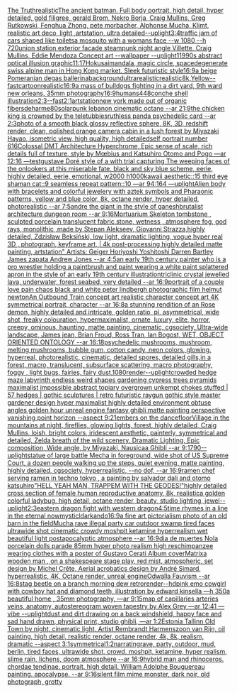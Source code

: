 [The Truth](https://www.ebank.nz/aiartgenerator?category=The%20Truth)[realistic](https://www.ebank.nz/aiartgenerator?category=realistic)[The ancient batman. Full body portrait, high detail, hyper detailed, gold filigree, gerald Brom, Nekro Borja, Craig Mullins, Greg Rutkowski, Fenghua Zhong, pete morbacher, Alphonse Mucha, Klimt, realistic art deco, light ,artstation, ultra detailed](https://www.ebank.nz/aiartgenerator?category=The%20ancient%20batman.%20Full%20body%20portrait%2C%20high%20detail%2C%20hyper%20detailed%2C%20gold%20filigree%2C%20gerald%20Brom%2C%20Nekro%20Borja%2C%20Craig%20Mullins%2C%20Greg%20Rutkowski%2C%20Fenghua%20Zhong%2C%20pete%20morbacher%2C%20Alphonse%20Mucha%2C%20Klimt%2C%20realistic%20art%20deco%2C%20light%20%2Cartstation%2C%20ultra%20detailed)[--uplight](https://www.ebank.nz/aiartgenerator?category=--uplight)[3:4](https://www.ebank.nz/aiartgenerator?category=3%3A4)[traffic jam of cars shaped like toilets](https://www.ebank.nz/aiartgenerator?category=traffic%20jam%20of%20cars%20shaped%20like%20toilets)[a mosquito with a womans face --w 1080 --h 720](https://www.ebank.nz/aiartgenerator?category=a%20mosquito%20with%20a%20womans%20face%20--w%201080%20--h%20720)[union station exterior facade steampunk night angle Villette, Craig Mullins, Eddie Mendoza Concept art --wallpaper --uplight](https://www.ebank.nz/aiartgenerator?category=union%20station%20exterior%20facade%20steampunk%20night%20angle%20Villette%2C%20Craig%20Mullins%2C%20Eddie%20Mendoza%20Concept%20art%20--wallpaper%20--uplight)[1](https://www.ebank.nz/aiartgenerator?category=1)[1990s abstract optical illusion graphic](https://www.ebank.nz/aiartgenerator?category=1990s%20abstract%20optical%20illusion%20graphic)[11:17](https://www.ebank.nz/aiartgenerator?category=11%3A17)[Hokusai](https://www.ebank.nz/aiartgenerator?category=Hokusai)[mandala, magic circle, space](https://www.ebank.nz/aiartgenerator?category=mandala%2C%20magic%20circle%2C%20space)[degenerate swiss alpine man in Hong Kong market. Sleek futuristic style](https://www.ebank.nz/aiartgenerator?category=degenerate%20swiss%20alpine%20man%20in%20Hong%20Kong%20market.%20Sleek%20futuristic%20style)[16:9](https://www.ebank.nz/aiartgenerator?category=16%3A9)[a beige Pomeranian degas ballerina](https://www.ebank.nz/aiartgenerator?category=a%20beige%20Pomeranian%20degas%20ballerina)[background](https://www.ebank.nz/aiartgenerator?category=background)[ultrarealistic](https://www.ebank.nz/aiartgenerator?category=ultrarealistic)[realistic](https://www.ebank.nz/aiartgenerator?category=realistic)[8k,](https://www.ebank.nz/aiartgenerator?category=8k%2C)[Yellow](https://www.ebank.nz/aiartgenerator?category=Yellow)[--fast](https://www.ebank.nz/aiartgenerator?category=--fast)[cartoon](https://www.ebank.nz/aiartgenerator?category=cartoon)[realistic](https://www.ebank.nz/aiartgenerator?category=realistic)[16:9](https://www.ebank.nz/aiartgenerator?category=16%3A9)[a mass of bulldogs fighting in a dirt yard, 9th ward new orleans, 35mm photography](https://www.ebank.nz/aiartgenerator?category=a%20mass%20of%20bulldogs%20fighting%20in%20a%20dirt%20yard%2C%209th%20ward%20new%20orleans%2C%2035mm%20photography)[16:9](https://www.ebank.nz/aiartgenerator?category=16%3A9)[humans](https://www.ebank.nz/aiartgenerator?category=humans)[448](https://www.ebank.nz/aiartgenerator?category=448)[conche shell illustration](https://www.ebank.nz/aiartgenerator?category=conche%20shell%20illustration)[2:3](https://www.ebank.nz/aiartgenerator?category=2%3A3)[--fast](https://www.ebank.nz/aiartgenerator?category=--fast)[2:1](https://www.ebank.nz/aiartgenerator?category=2%3A1)[artstation](https://www.ebank.nz/aiartgenerator?category=artstation)[new york made out of organic fibers](https://www.ebank.nz/aiartgenerator?category=new%20york%20made%20out%20of%20organic%20fibers)[deharme](https://www.ebank.nz/aiartgenerator?category=deharme)[80](https://www.ebank.nz/aiartgenerator?category=80)[solarpunk lebanon cinematic octane --ar 21:9](https://www.ebank.nz/aiartgenerator?category=solarpunk%20lebanon%20cinematic%20octane%20--ar%2021%3A9)[the chicken king is crowned by the teletubbies](https://www.ebank.nz/aiartgenerator?category=the%20chicken%20king%20is%20crowned%20by%20the%20teletubbies)[ruthless panda psychedelic card --ar 2:3](https://www.ebank.nz/aiartgenerator?category=ruthless%20panda%20psychedelic%20card%20--ar%202%3A3)[photo of a smooth black glossy reflective sphere, 8K, 3D, redshift render, clean, polished,](https://www.ebank.nz/aiartgenerator?category=photo%20of%20a%20smooth%20black%20glossy%20reflective%20sphere%2C%208K%2C%203D%2C%20redshift%20render%2C%20clean%2C%20polished%2C)[orange camera cabin in a lush forest by Miyazaki Hayao, isometric view, high quality, high detailed](https://www.ebank.nz/aiartgenerator?category=orange%20camera%20cabin%20in%20a%20lush%20forest%20by%20Miyazaki%20Hayao%2C%20isometric%20view%2C%20high%20quality%2C%20high%20detailed)[self portrait number 616](https://www.ebank.nz/aiartgenerator?category=self%20portrait%20number%20616)[Colossal DMT Architecture Hyperchrome, Epic sense of scale, rich details full of texture, style by Mœbius and Katsuhiro Otomo and Pogo —ar 12:16 —test](https://www.ebank.nz/aiartgenerator?category=Colossal%20DMT%20Architecture%20Hyperchrome%2C%20Epic%20sense%20of%20scale%2C%20rich%20details%20full%20of%20texture%2C%20style%20by%20M%C5%93bius%20and%20Katsuhiro%20Otomo%20and%20Pogo%20%E2%80%94ar%2012%3A16%20%E2%80%94test)[gustave Doré style of a with trial capturing The weeping faces of the onlookers at this miserable fate. black and sky blue scheme, eerie, highly detailed, eerie, emotional, w2000 h1000](https://www.ebank.nz/aiartgenerator?category=gustave%20Dor%C3%A9%20style%20of%20a%20with%20trial%20capturing%20The%20weeping%20faces%20of%20the%20onlookers%20at%20this%20miserable%20fate.%20black%20and%20sky%20blue%20scheme%2C%20eerie%2C%20highly%20detailed%2C%20eerie%2C%20emotional%2C%20w2000%20h1000)[kawaii aesthetic::15 third eye shaman cat::9 seamless repeat pattern::10  —ar 94:164 —uplight](https://www.ebank.nz/aiartgenerator?category=kawaii%20aesthetic%3A%3A15%20third%20eye%20shaman%20cat%3A%3A9%20seamless%20repeat%20pattern%3A%3A10%20%20%E2%80%94ar%2094%3A164%20%E2%80%94uplight)[Alien body with bracelets and colorful jewelery with aztek symbols and Pharaonic patterns, yellow and blue color, 8k, octane render, hyper detailed, photorealistic --ar 7:5](https://www.ebank.nz/aiartgenerator?category=Alien%20body%20with%20bracelets%20and%20colorful%20jewelery%20with%20aztek%20symbols%20and%20Pharaonic%20patterns%2C%20yellow%20and%20blue%20color%2C%208k%2C%20octane%20render%2C%20hyper%20detailed%2C%20photorealistic%20--ar%207%3A5)[andre the giant in the style of ganesh](https://www.ebank.nz/aiartgenerator?category=andre%20the%20giant%20in%20the%20style%20of%20ganesh)[brutalist architecture dungeon room --ar 9:16](https://www.ebank.nz/aiartgenerator?category=brutalist%20architecture%20dungeon%20room%20--ar%209%3A16)[Mortuarium Skeleton tombstone , sculpted porcelain translucent fabric,stone,  wetness , atmosphere fog, god rays, monolithic ,made by Stepan Alekseev, Giovanni Strazza,highly detailed, Zdzisław Beksiński, low light, dramatic lighting, vogue,hyper real 3D , photograph, keyframe art, | 4k post-processing highly detailed matte painting, artstation"   Artists: Geiger Horiyoshi Yoshitoshi Darren Bartley  James zapata Andrew Jones --ar 4:5](https://www.ebank.nz/aiartgenerator?category=Mortuarium%20Skeleton%20tombstone%20%2C%20sculpted%20porcelain%20translucent%20fabric%2Cstone%2C%20%20wetness%20%2C%20atmosphere%20fog%2C%20god%20rays%2C%20monolithic%20%2Cmade%20by%20Stepan%20Alekseev%2C%20Giovanni%20Strazza%2Chighly%20detailed%2C%20Zdzis%C5%82aw%20Beksi%C5%84ski%2C%20low%20light%2C%20dramatic%20lighting%2C%20vogue%2Chyper%20real%203D%20%2C%20photograph%2C%20keyframe%20art%2C%20%7C%204k%20post-processing%20highly%20detailed%20matte%20painting%2C%20artstation%22%20%20%20Artists%3A%20Geiger%20Horiyoshi%20Yoshitoshi%20Darren%20Bartley%20%20James%20zapata%20Andrew%20Jones%20--ar%204%3A5)[an early 19th century painter who is a pro wrestler holding a paintbrush and paint wearing a white paint splattered apron in the style of an early 19th century illustration](https://www.ebank.nz/aiartgenerator?category=an%20early%2019th%20century%20painter%20who%20is%20a%20pro%20wrestler%20holding%20a%20paintbrush%20and%20paint%20wearing%20a%20white%20paint%20splattered%20apron%20in%20the%20style%20of%20an%20early%2019th%20century%20illustration)[triclinic crystal jewelled lava, underwater, forest seabed, very detailed --ar 16:9](https://www.ebank.nz/aiartgenerator?category=triclinic%20crystal%20jewelled%20lava%2C%20underwater%2C%20forest%20seabed%2C%20very%20detailed%20--ar%2016%3A9)[portrait of a couple love pain chaos black and white peter lindbergh photographic film helmut newton](https://www.ebank.nz/aiartgenerator?category=portrait%20of%20a%20couple%20love%20pain%20chaos%20black%20and%20white%20peter%20lindbergh%20photographic%20film%20helmut%20newton)[An Outbound Train concept art realistic character concept art 4K symmetrical portrait, character --ar 16:8](https://www.ebank.nz/aiartgenerator?category=An%20Outbound%20Train%20concept%20art%20realistic%20character%20concept%20art%204K%20symmetrical%20portrait%2C%20character%20--ar%2016%3A8)[a stunning rendition of an Rose demon, highly detailed and intricate, golden ratio, pi, asymmetrical, wide shot, freaky colouration, hypermaximalist, ornate, luxury, elite, horror, creepy, ominous, haunting, matte painting, cinematic, cgsociety, Ultra-wide landscape, James jean, Brian Froud, Ross Tran, Ian Bogost, WET, OBJECT ORIENTED ONTOLOGY --ar 16:18](https://www.ebank.nz/aiartgenerator?category=a%20stunning%20rendition%20of%20an%20Rose%20demon%2C%20highly%20detailed%20and%20intricate%2C%20golden%20ratio%2C%20pi%2C%20asymmetrical%2C%20wide%20shot%2C%20freaky%20colouration%2C%20hypermaximalist%2C%20ornate%2C%20luxury%2C%20elite%2C%20horror%2C%20creepy%2C%20ominous%2C%20haunting%2C%20matte%20painting%2C%20cinematic%2C%20cgsociety%2C%20Ultra-wide%20landscape%2C%20James%20jean%2C%20Brian%20Froud%2C%20Ross%20Tran%2C%20Ian%20Bogost%2C%20WET%2C%20OBJECT%20ORIENTED%20ONTOLOGY%20--ar%2016%3A18)[psychedelic mushrooms, mushroom, melting mushrooms, bubble gum, cotton candy, neon colors, glowing, hyperreal, photorealistic, cinematic, detailed spores, detailed gills,in a forest, macro, translucent, subsurface scattering, macro photography, foggy , light bugs, fairies, fairy dust,](https://www.ebank.nz/aiartgenerator?category=psychedelic%20mushrooms%2C%20mushroom%2C%20melting%20mushrooms%2C%20bubble%20gum%2C%20cotton%20candy%2C%20neon%20colors%2C%20glowing%2C%20hyperreal%2C%20photorealistic%2C%20cinematic%2C%20detailed%20spores%2C%20detailed%20gills%2Cin%20a%20forest%2C%20macro%2C%20translucent%2C%20subsurface%20scattering%2C%20macro%20photography%2C%20foggy%20%2C%20light%20bugs%2C%20fairies%2C%20fairy%20dust%2C)[1080](https://www.ebank.nz/aiartgenerator?category=1080)[render](https://www.ebank.nz/aiartgenerator?category=render)[--uplight](https://www.ebank.nz/aiartgenerator?category=--uplight)[crowded hedge maze labyrinth endless weird shapes gardening cypress trees pyramids maximalist impossible abstract topiary overgrown unkempt chokes stuffed | 57 hedges | gothic sculptures | retro futuristic raygun gothic style master gardener design hyper maximalist highly detailed environment obtuse angles golden hour unreal engine fantasy ghibli matte painting perspective vanishing point horizon --aspect 9:21](https://www.ebank.nz/aiartgenerator?category=crowded%20hedge%20maze%20labyrinth%20endless%20weird%20shapes%20gardening%20cypress%20trees%20pyramids%20maximalist%20impossible%20abstract%20topiary%20overgrown%20unkempt%20chokes%20stuffed%20%7C%2057%20hedges%20%7C%20gothic%20sculptures%20%7C%20retro%20futuristic%20raygun%20gothic%20style%20master%20gardener%20design%20hyper%20maximalist%20highly%20detailed%20environment%20obtuse%20angles%20golden%20hour%20unreal%20engine%20fantasy%20ghibli%20matte%20painting%20perspective%20vanishing%20point%20horizon%20--aspect%209%3A21)[embers on the dancefloor](https://www.ebank.nz/aiartgenerator?category=embers%20on%20the%20dancefloor)[Village in the mountains at night, fireflies, glowing lights, forest, highly detailed, Craig Mullins, loish, bright colors, iridescent aesthetic, painterly, symmetrical and detailed, Zelda breath of the wild scenery, Dramatic Lighting, Epic composition, Wide angle, by Miyazaki, Nausicaa Ghibli  --ar 9:17](https://www.ebank.nz/aiartgenerator?category=Village%20in%20the%20mountains%20at%20night%2C%20fireflies%2C%20glowing%20lights%2C%20forest%2C%20highly%20detailed%2C%20Craig%20Mullins%2C%20loish%2C%20bright%20colors%2C%20iridescent%20aesthetic%2C%20painterly%2C%20symmetrical%20and%20detailed%2C%20Zelda%20breath%20of%20the%20wild%20scenery%2C%20Dramatic%20Lighting%2C%20Epic%20composition%2C%20Wide%20angle%2C%20by%20Miyazaki%2C%20Nausicaa%20Ghibli%20%20--ar%209%3A17)[90](https://www.ebank.nz/aiartgenerator?category=90)[--uplight](https://www.ebank.nz/aiartgenerator?category=--uplight)[statue of large battle Mecha in foreground, wide shot of US Supreme Court, a dozen people walking up the steps, quiet evening, matte painting, highly detailed, cgsociety, hyperrealistic, --no dof, --ar 16:9](https://www.ebank.nz/aiartgenerator?category=statue%20of%20large%20battle%20Mecha%20in%20foreground%2C%20wide%20shot%20of%20US%20Supreme%20Court%2C%20a%20dozen%20people%20walking%20up%20the%20steps%2C%20quiet%20evening%2C%20matte%20painting%2C%20highly%20detailed%2C%20cgsociety%2C%20hyperrealistic%2C%20--no%20dof%2C%20--ar%2016%3A9)[ramen chef serving ramen in techno tokyo , a painting by salvador dali and otomo katsuhiro](https://www.ebank.nz/aiartgenerator?category=ramen%20chef%20serving%20ramen%20in%20techno%20tokyo%20%2C%20a%20painting%20by%20salvador%20dali%20and%20otomo%20katsuhiro)["HELL YEAH MAN, TRAPPEM WITH THE GEODES!"](https://www.ebank.nz/aiartgenerator?category=%22HELL%20YEAH%20MAN%2C%20TRAPPEM%20WITH%20THE%20GEODES%21%22)[highly detailed cross section of female human reproductive anatomy, 8k, realistic](https://www.ebank.nz/aiartgenerator?category=highly%20detailed%20cross%20section%20of%20female%20human%20reproductive%20anatomy%2C%208k%2C%20realistic)[a golden colorful ladybug, high detail, octane render, beauty, studio lighting, jewel](https://www.ebank.nz/aiartgenerator?category=a%20golden%20colorful%20ladybug%2C%20high%20detail%2C%20octane%20render%2C%20beauty%2C%20studio%20lighting%2C%20jewel)[--uplight](https://www.ebank.nz/aiartgenerator?category=--uplight)[2:3](https://www.ebank.nz/aiartgenerator?category=2%3A3)[eastern dragon fight with western dragon](https://www.ebank.nz/aiartgenerator?category=eastern%20dragon%20fight%20with%20western%20dragon)[4:5](https://www.ebank.nz/aiartgenerator?category=4%3A5)[time rhymes in a line in the eternal now](https://www.ebank.nz/aiartgenerator?category=time%20rhymes%20in%20a%20line%20in%20the%20eternal%20now)[mysticl](https://www.ebank.nz/aiartgenerator?category=mysticl)[dark](https://www.ebank.nz/aiartgenerator?category=dark)[ando](https://www.ebank.nz/aiartgenerator?category=ando)[16:9](https://www.ebank.nz/aiartgenerator?category=16%3A9)[a fine art pictorialism photo of an old barn in the field](https://www.ebank.nz/aiartgenerator?category=a%20fine%20art%20pictorialism%20photo%20of%20an%20old%20barn%20in%20the%20field)[Mucha,](https://www.ebank.nz/aiartgenerator?category=Mucha%2C)[rave illegal party car outdoor swamp tired faces ultrawide shot cinematic crowdy moshpit ketamine hyperrealism wet beautiful light postapocalyptic atmosphere  --ar 16:9](https://www.ebank.nz/aiartgenerator?category=rave%20illegal%20party%20car%20outdoor%20swamp%20tired%20faces%20ultrawide%20shot%20cinematic%20crowdy%20moshpit%20ketamine%20hyperrealism%20wet%20beautiful%20light%20postapocalyptic%20atmosphere%20%20--ar%2016%3A9)[dia de muertes Nola porcelain dolls parade 85mm hyper photo realism high res](https://www.ebank.nz/aiartgenerator?category=dia%20de%20muertes%20Nola%20porcelain%20dolls%20parade%2085mm%20hyper%20photo%20realism%20high%20res)[chimpanzee wearing clothes with a poster of Gustavo Cerati Album cover](https://www.ebank.nz/aiartgenerator?category=chimpanzee%20wearing%20clothes%20with%20a%20poster%20of%20Gustavo%20Cerati%20Album%20cover)[Matrix](https://www.ebank.nz/aiartgenerator?category=Matrix)[a wooden man , on a shakespeare stage play, red mist, atmospheric, set design by Michel Crête, Aerial acrobatics design by André Simard, hyperrealistic, 4K, Octane render, unreal engine](https://www.ebank.nz/aiartgenerator?category=a%20wooden%20man%20%2C%20on%20a%20shakespeare%20stage%20play%2C%20red%20mist%2C%20atmospheric%2C%20set%20design%20by%20Michel%20Cr%C3%AAte%2C%20Aerial%20acrobatics%20design%20by%20Andr%C3%A9%20Simard%2C%20hyperrealistic%2C%204K%2C%20Octane%20render%2C%20unreal%20engine)[Odwalla Fauvism --ar 16:8](https://www.ebank.nz/aiartgenerator?category=Odwalla%20Fauvism%20--ar%2016%3A8)[stag beetle on a branch morning dew retro](https://www.ebank.nz/aiartgenerator?category=stag%20beetle%20on%20a%20branch%20morning%20dew%20retro)[render](https://www.ebank.nz/aiartgenerator?category=render)[--hd](https://www.ebank.nz/aiartgenerator?category=--hd)[pink emo cowgirl with cowboy hat and diamond teeth, illustration by edward kinsella —h 350](https://www.ebank.nz/aiartgenerator?category=pink%20emo%20cowgirl%20with%20cowboy%20hat%20and%20diamond%20teeth%2C%20illustration%20by%20edward%20kinsella%20%E2%80%94h%20350)[a beautiful home , 35mm photography, —ar 9:15](https://www.ebank.nz/aiartgenerator?category=a%20beautiful%20home%20%2C%2035mm%20photography%2C%20%E2%80%94ar%209%3A15)[map of capillaries arteries veins, anatomy, autostereogram woven tapestry by Alex Grey —ar 12:41 —vibe --uplight](https://www.ebank.nz/aiartgenerator?category=map%20of%20capillaries%20arteries%20veins%2C%20anatomy%2C%20autostereogram%20woven%20tapestry%20by%20Alex%20Grey%20%E2%80%94ar%2012%3A41%20%E2%80%94vibe%20--uplight)[dust and dirt drawing on a back windshield, happy face and sad hand drawn, physical print, studio ghibli, —ar 1:2](https://www.ebank.nz/aiartgenerator?category=dust%20and%20dirt%20drawing%20on%20a%20back%20windshield%2C%20happy%20face%20and%20sad%20hand%20drawn%2C%20physical%20print%2C%20studio%20ghibli%2C%20%E2%80%94ar%201%3A2)[Estonia Tallinn Old Town by night, cinematic light, Artist Rembrandt Harmenszoon van Rijn, oil painting, high detail, realistic render, octane render, 4k, 8k, realism, dramatic --aspect 3:1](https://www.ebank.nz/aiartgenerator?category=Estonia%20Tallinn%20Old%20Town%20by%20night%2C%20cinematic%20light%2C%20Artist%20Rembrandt%20Harmenszoon%20van%20Rijn%2C%20oil%20painting%2C%20high%20detail%2C%20realistic%20render%2C%20octane%20render%2C%204k%2C%208k%2C%20realism%2C%20dramatic%20--aspect%203%3A1)[symmetrical](https://www.ebank.nz/aiartgenerator?category=symmetrical)[1:2](https://www.ebank.nz/aiartgenerator?category=1%3A2)[narrating](https://www.ebank.nz/aiartgenerator?category=narrating)[rave, party, outdoor, mud, berlin, tired faces, ultrawide shot, crowd, moshpit, ketamine, hyper realism, slime rain, lichens, doom atmosphere --ar 16:9](https://www.ebank.nz/aiartgenerator?category=rave%2C%20party%2C%20outdoor%2C%20mud%2C%20berlin%2C%20tired%20faces%2C%20ultrawide%20shot%2C%20crowd%2C%20moshpit%2C%20ketamine%2C%20hyper%20realism%2C%20slime%20rain%2C%20lichens%2C%20doom%20atmosphere%20--ar%2016%3A9)[hybrid man and rhinoceros. chordae tendinae. portrait. high detail. William Adolphe Bouguereau painting. apocalypse. --ar 9:16](https://www.ebank.nz/aiartgenerator?category=hybrid%20man%20and%20rhinoceros.%20chordae%20tendinae.%20portrait.%20high%20detail.%20William%20Adolphe%20Bouguereau%20painting.%20apocalypse.%20--ar%209%3A16)[silent film mime monster, dark noir, old photograph, grotty](https://www.ebank.nz/aiartgenerator?category=silent%20film%20mime%20monster%2C%20dark%20noir%2C%20old%20photograph%2C%20grotty)